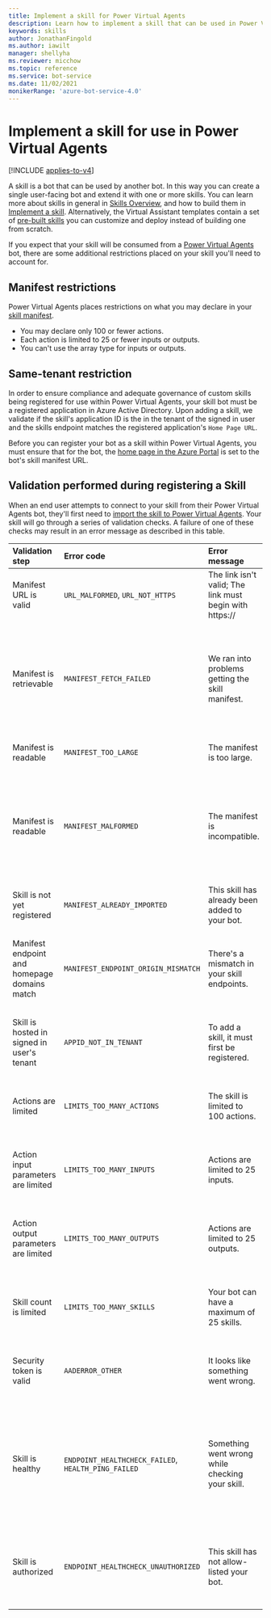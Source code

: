 ```yaml
---
title: Implement a skill for Power Virtual Agents
description: Learn how to implement a skill that can be used in Power Virtual Agents, using the Bot Framework SDK.
keywords: skills
author: JonathanFingold
ms.author: iawilt
manager: shellyha
ms.reviewer: micchow
ms.topic: reference
ms.service: bot-service
ms.date: 11/02/2021
monikerRange: 'azure-bot-service-4.0'
---
```


# Implement a skill for use in Power Virtual Agents

[!INCLUDE [applies-to-v4](../includes/applies-to-v4-current.md)]

A skill is a bot that can be used by another bot. In this way you can create a single user-facing bot and extend it with one or more skills. You can learn more about skills in general in [Skills Overview](skills-conceptual.md), and how to build them in [Implement a skill](skill-implement-skill.md). Alternatively, the Virtual Assistant templates contain a set of [pre-built skills](bot-builder-skills-overview.md) you can customize and deploy instead of building one from scratch.

If you expect that your skill will be consumed from a [Power Virtual Agents](https://powerva.microsoft.com/#/) bot, there are some additional restrictions placed on your skill you'll need to account for.

## Manifest restrictions

Power Virtual Agents places restrictions on what you may declare in your [skill manifest](./skills-write-manifest.md).

- You may declare only 100 or fewer actions.
- Each action is limited to 25 or fewer inputs or outputs.
- You can't use the array type for inputs or outputs.

## Same-tenant restriction

In order to ensure compliance and adequate governance of custom skills being registered for use within Power Virtual Agents, your skill bot must be a registered application in Azure Active Directory. Upon adding a skill, we validate if the skill's application ID is the in the tenant of the signed in user and the skills endpoint matches the registered application's `Home Page URL`.

Before you can register your bot as a skill within Power Virtual Agents, you must ensure that for the bot, the [home page in the Azure Portal](/azure/active-directory/app-proxy/application-proxy-configure-custom-home-page#change-the-home-page-in-the-azure-portal) is set to the bot's skill manifest URL.

## Validation performed during registering a Skill

When an end user attempts to connect to your skill from their Power Virtual Agents bot, they'll first need to [import the skill to Power Virtual Agents](/power-virtual-agents/advanced-use-skills). Your skill will go through a series of validation checks. A failure of one of these checks may result in an error message as described in this table.

| Validation step | Error code | Error message | Description or mitigation
| :-- | :-- | :-- | :--
| Manifest URL is valid | `URL_MALFORMED`, `URL_NOT_HTTPS` | The link isn't valid; The link must begin with https:// | Re-enter the link as a secure URL.
| Manifest is retrievable | `MANIFEST_FETCH_FAILED` | We ran into problems getting the skill manifest. | Verify your manifest URL is a link to your manifest; try opening your manifest URL in a web browser. If the URL renders the page within 10 seconds, re-register your skill.
| Manifest is readable | `MANIFEST_TOO_LARGE` | The manifest is too large. | Your manifest must be 500 KB or less.
| Manifest is readable | `MANIFEST_MALFORMED` | The manifest is incompatible. | Check if the manifest is a valid JSON file. Check if the manifest contains required properties, such as `name`, `msaAppId`, and so on. See [Manifest restrictions](#manifest-restrictions) for more information.
| Skill is not yet registered | `MANIFEST_ALREADY_IMPORTED` | This skill has already been added to your bot. | Delete the skill and register it again.
| Manifest endpoint and homepage domains match | `MANIFEST_ENDPOINT_ORIGIN_MISMATCH` | There's a mismatch in your skill endpoints. | You Azure AD app's homepage URL domain and manifest URL domain must match. See [Same-tenant restriction](#same-tenant-restriction)
| Skill is hosted in signed in user's tenant | `APPID_NOT_IN_TENANT` | To add a skill, it must first be registered.| A global administrator must register the skill into the signed in user's organization.
| Actions are limited | `LIMITS_TOO_MANY_ACTIONS` | The skill is limited to 100 actions.|There are too many skill actions defined in skill manifest. Remove actions and try again.
| Action input parameters are limited | `LIMITS_TOO_MANY_INPUTS` | Actions are limited to 25 inputs.|There are too many skill action input parameters. Remove parameters and try again.
| Action output parameters are limited | `LIMITS_TOO_MANY_OUTPUTS` | Actions are limited to 25 outputs.|There are too many skill action output parameters. Remove parameter and try again.
| Skill count is limited | `LIMITS_TOO_MANY_SKILLS` | Your bot can have a maximum of 25 skills.| There are too many skills added into a bot. Remove an existing skill and try again.
| Security token is valid | `AADERROR_OTHER` | It looks like something went wrong.|There may be a transient error to acquire a security token to trigger the skill. Retry importing the skill.
| Skill is healthy | `ENDPOINT_HEALTHCHECK_FAILED`, `HEALTH_PING_FAILED` | Something went wrong while checking your skill. | Power Virtual Agents received an unknown response when sending an `EndOfConversation` activity to your skill. Make sure your skill is running and responding correctly.
| Skill is authorized | `ENDPOINT_HEALTHCHECK_UNAUTHORIZED` | This skill has not allow-listed your bot. | Check if your bot has been added to the skill's allow list. For more information, see the Power Virtual Agents how to [Configure a Skill](/power-virtual-agents/configuration-add-skills#configure-a-skill-for-use-in-power-virtual-agents).
